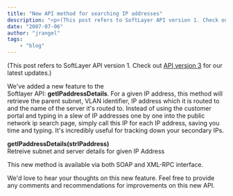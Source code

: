 ```yaml
---
title: "New API method for searching IP addresses"
description: "<p>(This post refers to SoftLayer API version 1. Check out <a href=http://sldn.softlayer.com/03/2008/and-now-for-someth"
date: "2007-07-06"
author: "jrangel"
tags:
    - "blog"
---
```


<p>(This post refers to SoftLayer API version 1. Check out <a href="http://sldn.softlayer.com/03/2008/and-now-for-something-completely-different/">API version 3</a> for our latest updates.)</p>
<p>We've added a new feature to the<br />
Softlayer API: <b>getIPaddressDetails</b>. For a given IP address, this method will retrieve the parent subnet, VLAN identifier, IP address which it is routed to and the name of the server it's routed to. Instead of using the customer portal and typing in a slew of IP addresses one by one into the public network ip search page, simply call this IP for each IP address, saving you time and typing. It's incredibly useful for tracking down your secondary IPs. </p>
<p><b>getIPaddressDetails(strIPaddress)</b><br />
Retreive subnet and server details for given IP Address</p>
<p>This new method is available via both SOAP and XML-RPC interface.  </p>
<p>We'd love to hear your thoughts on this new feature.  Feel free to provide any comments and recommendations for improvements on this new API.</p>

